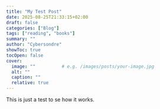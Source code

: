 ```yaml
---
title: "My Test Post"
date: 2025-08-25T21:33:15+02:00
draft: false
categories: ["Blog"]
tags: ["reading", "books"]
summary: ""
author: "Cybersondre"
showToc: true
tocOpen: false
cover:
  image: ""          # e.g. /images/posts/your-image.jpg
  alt: ""
  caption: ""
  relative: true
---
```


This is just a test to se how it works.